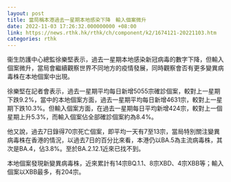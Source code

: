```yaml
---
layout: post
title: 當局稱本港過去一星期本地感染下降　輸入個案微升
date: 2022-11-03 17:26:32.000000000 +08:00
link: https://news.rthk.hk/rthk/ch/component/k2/1674121-20221103.htm
categories: rthk
---
```


衞生防護中心總監徐樂堅表示，過去一星期本地感染新冠病毒的數字下降，但輸入個案微升，當局會繼續觀察世界不同地方的疫情發展，同時觀察會否有更多變異病毒株在本地個案中出現。

徐樂堅在記者會表示，過去一星期平均每日新增5055宗確診個案，較對上一星期下跌9.2%，當中的本地個案方面，過去一星期平均每日新增4631宗，較對上一星期下跌10.3%。但輸入個案方面，在過去一星期每日平均新增424宗，較對上一個星期上升5.3%，而輸入個案佔全部確診個案約為8.4%。

他又說，過去7日錄得70宗死亡個案，即平均一天有7至13宗，當局特別關注變異病毒株在香港的情況，以過去7日的百分比來看，本港仍以BA.5為主流病毒株，其次是BA.4，佔3.8%。至於BA.2.12.1近來已找不到。

本地個案發現新變異病毒株，近來累計有14宗BQ.1.1、8宗XBD、4宗XBB等；輸入個案以XBB最多，有204宗。
